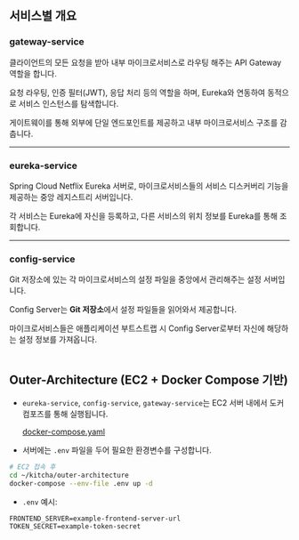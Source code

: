 ## 서비스별 개요

###  **gateway-service**

클라이언트의 모든 요청을 받아 내부 마이크로서비스로 라우팅 해주는 API Gateway 역할을 합니다.

요청 라우팅, 인증 필터(JWT), 응답 처리 등의 역할을 하며, Eureka와 연동하여 동적으로 서비스 인스턴스를 탐색합니다.

게이트웨이를 통해 외부에 단일 엔드포인트를 제공하고 내부 마이크로서비스 구조를 감춥니다.

---

###  **eureka-service**

Spring Cloud Netflix Eureka 서버로, 마이크로서비스들의 서비스 디스커버리 기능을 제공하는 중앙 레지스트리 서버입니다.

각 서비스는 Eureka에 자신을 등록하고, 다른 서비스의 위치 정보를 Eureka를 통해 조회합니다.

---

###  **config-service**

Git 저장소에 있는 각 마이크로서비스의 설정 파일을 중앙에서 관리해주는 설정 서버입니다.

Config Server는 **Git 저장소**에서 설정 파일들을 읽어와서 제공합니다.

마이크로서비스들은 애플리케이션 부트스트랩 시 Config Server로부터 자신에 해당하는 설정 정보를 가져옵니다.
<br><br>

## Outer-Architecture (EC2 + Docker Compose 기반)

- `eureka-service`, `config-service`, `gateway-service`는 EC2 서버 내에서 도커 컴포즈를 통해 실행됩니다.
    
    [docker-compose.yaml](https://github.com/LGCoreNova/Kitcha-BE/blob/main/docker-compose.yaml)
    
- 서버에는 `.env` 파일을 두어 필요한 환경변수를 구성합니다.

```bash
# EC2 접속 후
cd ~/kitcha/outer-architecture
docker-compose --env-file .env up -d
```

- `.env` 예시:

```
FRONTEND_SERVER=example-frontend-server-url
TOKEN_SECRET=example-token-secret
```

